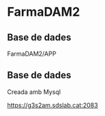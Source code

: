# FarmaDAM2

## Base de dades

FarmaDAM2/APP

## Base de dades

Creada amb Mysql

https://g3s2am.sdslab.cat:2083
